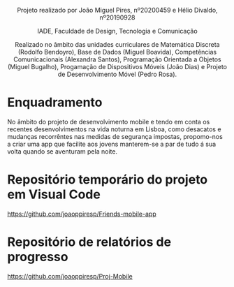<p style="text-align: center;">Projeto realizado por João Miguel Pires, nº20200459 e Hélio Divaldo, nº20190928</p>

<p style="text-align: center;">IADE, Faculdade de Design, Tecnologia e Comunicação</p>

<p style="text-align: center;">Realizado no âmbito das unidades curriculares de Matemática Discreta (Rodolfo Bendoyro), Base de Dados (Miguel Boavida), Competências Comunicacionais (Alexandra Santos), Programação Orientada a Objetos (Miguel Bugalho), 
Progamação de Dispositivos Móveis (João Dias) e Projeto de Desenvolvimento Móvel (Pedro Rosa).</p>


# Enquadramento

No âmbito do projeto de desenvolvimento mobile e tendo em conta os recentes desenvolvimentos na vida noturna em Lisboa, como desacatos e mudanças recorrêntes nas 
medidas de segurança impostas, propomo-nos a criar uma app que facilite aos jovens manterem-se a par de tudo á sua volta quando se aventuram pela noite.

# Repositório temporário do projeto em Visual Code

https://github.com/joaoppiresp/Friends-mobile-app

# Repositório de relatórios de progresso

https://github.com/joaoppiresp/Proj-Mobile
